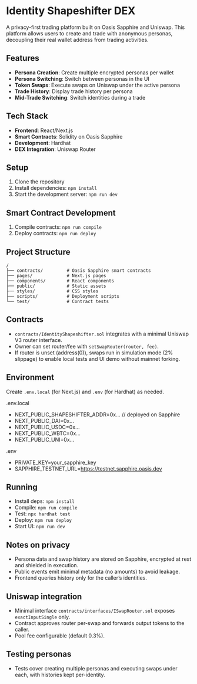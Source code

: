 # Identity Shapeshifter DEX

A privacy-first trading platform built on Oasis Sapphire and Uniswap. This platform allows users to create and trade with anonymous personas, decoupling their real wallet address from trading activities.

## Features

- **Persona Creation**: Create multiple encrypted personas per wallet
- **Persona Switching**: Switch between personas in the UI
- **Token Swaps**: Execute swaps on Uniswap under the active persona
- **Trade History**: Display trade history per persona
- **Mid-Trade Switching**: Switch identities during a trade

## Tech Stack

- **Frontend**: React/Next.js
- **Smart Contracts**: Solidity on Oasis Sapphire
- **Development**: Hardhat
- **DEX Integration**: Uniswap Router

## Setup

1. Clone the repository
2. Install dependencies: `npm install`
3. Start the development server: `npm run dev`

## Smart Contract Development

1. Compile contracts: `npm run compile`
2. Deploy contracts: `npm run deploy`

## Project Structure

```
/
├── contracts/         # Oasis Sapphire smart contracts
├── pages/             # Next.js pages
├── components/        # React components
├── public/            # Static assets
├── styles/            # CSS styles
├── scripts/           # Deployment scripts
└── test/              # Contract tests
```

## Contracts

- `contracts/IdentityShapeshifter.sol` integrates with a minimal Uniswap V3 router interface.
- Owner can set router/fee with `setSwapRouter(router, fee)`.
- If router is unset (address(0)), swaps run in simulation mode (2% slippage) to enable local tests and UI demo without mainnet forking.

## Environment

Create `.env.local` (for Next.js) and `.env` (for Hardhat) as needed.

.env.local
- NEXT_PUBLIC_SHAPESHIFTER_ADDR=0x... // deployed on Sapphire
- NEXT_PUBLIC_DAI=0x...
- NEXT_PUBLIC_USDC=0x...
- NEXT_PUBLIC_WBTC=0x...
- NEXT_PUBLIC_UNI=0x...

.env
- PRIVATE_KEY=your_sapphire_key
- SAPPHIRE_TESTNET_URL=https://testnet.sapphire.oasis.dev

## Running

- Install deps: `npm install`
- Compile: `npm run compile`
- Test: `npx hardhat test`
- Deploy: `npm run deploy`
- Start UI: `npm run dev`

## Notes on privacy

- Persona data and swap history are stored on Sapphire, encrypted at rest and shielded in execution.
- Public events emit minimal metadata (no amounts) to avoid leakage.
- Frontend queries history only for the caller’s identities.

## Uniswap integration

- Minimal interface `contracts/interfaces/ISwapRouter.sol` exposes `exactInputSingle` only.
- Contract approves router per-swap and forwards output tokens to the caller.
- Pool fee configurable (default 0.3%).

## Testing personas

- Tests cover creating multiple personas and executing swaps under each, with histories kept per-identity.
